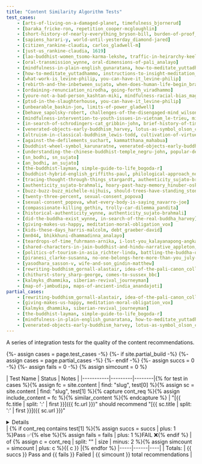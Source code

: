 ```yaml
---
title: "Content Similarity Algorithm Tests"
test_cases:
    - [arts-of-living-on-a-damaged-planet, timefulness_bjornerud]
    - [baraka_fricke-ron, repetition_cooper-mcgloughlin]
    - [short-history-of-nearly-everything_bryson-bill, burden-of-proof_gladwell-m]
    - [sapiens_harari-y, world-until-yesterday_diamond-jared]
    - [citizen_rankine-claudia, carlos_gladwell-m]
    - [just-us_rankine-claudia, 1619]
    - [lao-buddhist-women_tsomo-karma-lekshe, traffic-in-heirarchy-keeler-ward]
    - [oral-transmission_wynne, oral-dimensions-of-pali_analayo]
    - [mindfulness-in-plain-english_gunaratana, how-to-meditate_yuttadhammo]
    - [how-to-meditate_yuttadhammo, instructions-to-insight-meditation_mahasi]
    - [what-work-is_levine-philip, you-can-have-it_levine-philip]
    - [rebirth-and-the-inbetween_sujato, when-does-human-life-begin_brahm]
    - [ordaining-renunciation_nirodha, going-forth_viradhammo]
    - [youre-not-a-bad-person_kashtan-miki, mindfulness-racial-bias_magee-rhonda]
    - [ptsd-in-the-slaughterhouse, you-can-have-it_levine-philip]
    - [unbearable_baskin-jon, limits-of-power_gladwell]
    - [behave_sapolsky-robert, challenges-of-the-disengaged-mind_wilson-et-al]
    - [mindfulness-intervention-to-youth-issues-in-vietnam_le-trieu, mindfulness-in-palestine_pigni-a]
    - [in-search-of-schrodingers-cat_gribbin-john, brief-history-of-time_hawking]
    - [venerated-objects-early-buddhism_harvey, lotus-as-symbol_olson_carl]
    - [altruism-in-classical-buddhism_lewis-todd, cultivation-of-virtue_fink-charles]
    - [against-the-defilements_suchart, kammatthana_mahabua]
    - [buddhist-wheel-symbol_karunaratne, venerated-objects-early-buddhism_harvey]
    - [understanding-the-chinese-buddhist-temple_negru-john, popular-deities-in-chinese-buddhism_kuanming]
    - [sn_bodhi, sn_sujato]
    - [an_bodhi, an_sujato]
    - [the-buddhist-layman, simple-guide-to-life_bogoda-r]
    - [buddhist-hybrid-english_griffiths-paul, philological-approach_norman]
    - [tracing-thought-through-things_stargardt, authenticity_sujato-brahmali]
    - [authenticity_sujato-brahmali, hoary-past-hazy-memory_hinuber-oskar-v]
    - [buzz-buzz-buzz_michelle-nijhuis, should-trees-have-standing_stone-chris]
    - [twenty-three-percent, sexual-consent_popova]
    - [sexual-consent_popova, what-every-body-is-saying_navarro-joe]
    - [compassionate-killing_gethin, trolly-car-dilemma_pandita]
    - [historical-authenticity_wynne, authenticity_sujato-brahmali]
    - [did-the-buddha-exist_wynne, in-search-of-the-real-buddha_harvey]
    - [giving-makes-us-happy, meditation-moral-obligation_vox]
    - [kids-these-days_harris-malcolm, debt_graeber-david]
    - [mn044, bhikkhuni-dhammadinna_analayo]
    - [teardrops-of-time_fuhrmann-arnika, i-lost-you_kalayanapong-angkarn]
    - [shared-characters-in-jain-buddhist-and-hindu-narrative_appleton, story-of-the-horse-king_appleton]
    - [politics-of-tourism-in-asia_richter-linda, battling-the-buddha-of-love_falcone-jessica]
    - [piranesi_clarke-susanna, no-one-belongs-here-more-than-you_july-miranda]
    - [yasodhara_sasson-v, wife-and-son_gindin-matthew]
    - [rewriting-buddhism_gornall-alastair, idea-of-the-pali-canon_collins-steven]
    - [chithurst-story_sharp-george, comes-to-sussex_bbc]
    - [kalmyks_dhammika, siberian-revival_journeyman]
    - [map-of-jambudipa, maps-of-ancient-india_anandajoti]
partial_cases:
    - [rewriting-buddhism_gornall-alastair, idea-of-the-pali-canon_collins-steven]
    - [giving-makes-us-happy, meditation-moral-obligation_vox]
    - [kalmyks_dhammika, siberian-revival_journeyman]
    - [the-buddhist-layman, simple-guide-to-life_bogoda-r]
    - [mindfulness-in-plain-english_gunaratana, how-to-meditate_yuttadhammo]
    - [venerated-objects-early-buddhism_harvey, lotus-as-symbol_olson_carl]
---
```


A series of integration tests for the quality of the content recommendations.

{%- assign cases = page.test_cases -%}
{%- if site.partial_build -%}
{%- assign cases = page.partial_cases -%}
{%- endif -%}
{%- assign succs = 0 -%}
{%- assign fails = 0 -%}
{% assign simcount = 0 %}

| Test Name | Status  |  Notes |
|-----------|---------|--------|{% for test in cases %}{% assign fc = site.content | find: "slug", test[0] %}{% assign sc = site.content | find: "slug", test[1] %}{% capture cont_req %}{% assign include_content = fc %}{% similar_content %}{% endcapture %}
| "[{{ fc.title | split: ':' | first }}]({{ fc.url }})" should recommend "[{{ sc.title | split: ':' | first }}]({{ sc.url }})" <details><code>{{ cont_req | strip_html | strip_newlines }}</code></details> | {% if cont_req contains test[1] %}{% assign succs = succs | plus: 1 %}Pass ✅{% else %}{% assign fails = fails | plus: 1 %}FAIL ❌{% endif %}  | of {% assign c = cont_req | split: "</li>" | size | minus: 2 %}{% assign simcount = simcount | plus: c %}{{ c }}  |{% endfor %}
|-----|------|----|
| Totals: | {{ succs }} Pass and {{ fails }} Failed | {{ simcount }} total recommendations |

